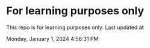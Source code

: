 # For learning purposes only
This repo is for learning purposes only.
Last updated at

Monday, January 1, 2024 4:56:31 PM

